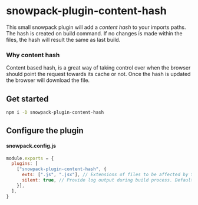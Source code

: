 # snowpack-plugin-content-hash
This small snowpack plugin will add a *content hash* to your imports paths. The hash is created on build command. If no changes is made within the files, the hash will result the same as last build.

### Why content hash
Content based hash, is a great way of taking control over when the browser should point the request towards its cache or not. Once the hash is updated the browser will download the file.

## Get started
```bash
npm i -D snowpack-plugin-content-hash
```

## Configure the plugin

#### snowpack.config.js
```js
module.exports = {
  plugins: [
    ["snowpack-plugin-content-hash", {
      exts: [".js", ".jsx"], // Extensions of files to be affected by this plugin. Note: only .js or .jsx are valid extensions.
      silent: true, // Provide log output during build process. Default: true.
    }],
  ],
}
```